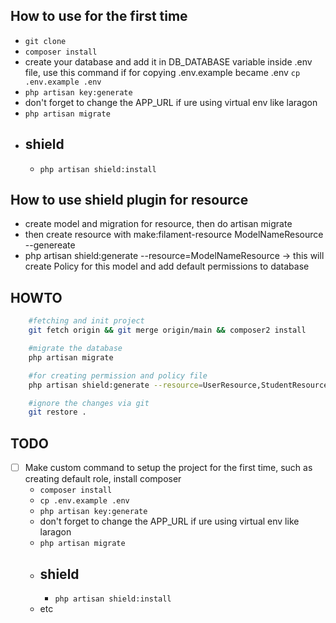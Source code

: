 ## How to use for the first time
- ``` git clone ```
- ``` composer install ```
- create your database and add it in DB_DATABASE variable inside .env file, use this command if for copying .env.example became .env ``` cp .env.example .env ```
- ``` php artisan key:generate ```
- don't forget to change the APP_URL if ure using virtual env like laragon
- ``` php artisan migrate ```
- ## shield
    - ``` php artisan shield:install ```

## How to use shield plugin for resource
- create model and migration for resource, then do artisan migrate
- then create resource with make:filament-resource ModelNameResource --genereate
- php artisan shield:generate --resource=ModelNameResource -> this will create Policy for this model and add default permissions to database



## HOWTO
```bash
    #fetching and init project
    git fetch origin && git merge origin/main && composer2 install

    #migrate the database
    php artisan migrate

    #for creating permission and policy file 
    php artisan shield:generate --resource=UserResource,StudentResource,CompanyResource,ClassroomResource

    #ignore the changes via git
    git restore .

```


## TODO
- [ ] Make custom command to setup the project for the first time, such as creating default role, install composer
    - ``` composer install ```
    - ``` cp .env.example .env ```
    - ``` php artisan key:generate ```
    - don't forget to change the APP_URL if ure using virtual env like laragon
    - ``` php artisan migrate ```
    - ## shield
        - ``` php artisan shield:install ```
    - etc
